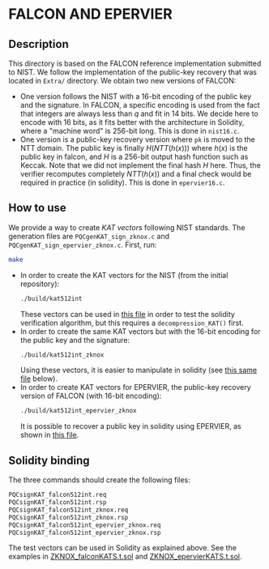 # FALCON AND EPERVIER

## Description
This directory is based on the FALCON reference implementation submitted to NIST. We follow the implementation of the public-key recovery that was located in `Extra/` directory. We obtain two new versions of FALCON:
* One version follows the NIST with a 16-bit encoding of the public key and the signature. In FALCON, a specific encoding is used from the fact that integers are always less than $q$ and fit in 14 bits. We decide here to encode with 16 bits, as it fits better with the architecture in Solidity, where a "machine word" is 256-bit long.
    This is done in `nist16.c`.
* One version is a public-key recovery version where `pk` is moved to the NTT domain. The public key is finally $H(NTT(h(x)))$ where $h(x)$ is the public key in falcon, and $H$ is a 256-bit output hash function such as Keccak. Note that we did not implement the final hash $H$ here. Thus, the verifier recomputes completely $NTT(h(x))$ and a final check would be required in practice (in solidity).
    This is done in `epervier16.c`.
  
## How to use 
We provide a way to create _KAT vectors_ following NIST standards. The generation files are `PQCgenKAT_sign_zknox.c` and `PQCgenKAT_sign_epervier_zknox.c`.
First, run:
```bash
make
```
* In order to create the KAT vectors for the NIST (from the initial repository):
    ```bash
    ./build/kat512int
    ```
    These vectors can be used in [this file](../../../test/ZKNOX_falconKATS.t.sol) in order to test the solidity verification algorithm, but this requires a `decompression_KAT()` first.
* In order to create the same KAT vectors but with the 16-bit encoding for the public key and the signature:
    ```bash
    ./build/kat512int_zknox
    ```
    Using these vectors, it is easier to manipulate in solidity (see [this same file](../../../test/ZKNOX_falconKATS.t.sol) below).
* In order to create KAT vectors for EPERVIER, the public-key recovery version of FALCON (with 16-bit encoding):
    ```bash
    ./build/kat512int_epervier_zknox
    ```
    It is possible to recover a public key in solidity using EPERVIER, as shown in [this file](../../../test/ZKNOX_epervierKATS.t.sol).

## Solidity binding
The three commands should create the following files:
```bash
PQCsignKAT_falcon512int.req
PQCsignKAT_falcon512int.rsp
PQCsignKAT_falcon512int_zknox.req
PQCsignKAT_falcon512int_zknox.rsp
PQCsignKAT_falcon512int_epervier_zknox.req
PQCsignKAT_falcon512int_epervier_zknox.rsp
```
The test vectors can be used in Solidity as explained above.
See the examples in [ZKNOX_falconKATS.t.sol](../../../test/ZKNOX_falconKATS.t.sol) and [ZKNOX_epervierKATS.t.sol](../../../test/ZKNOX_falconKATS.t.sol).